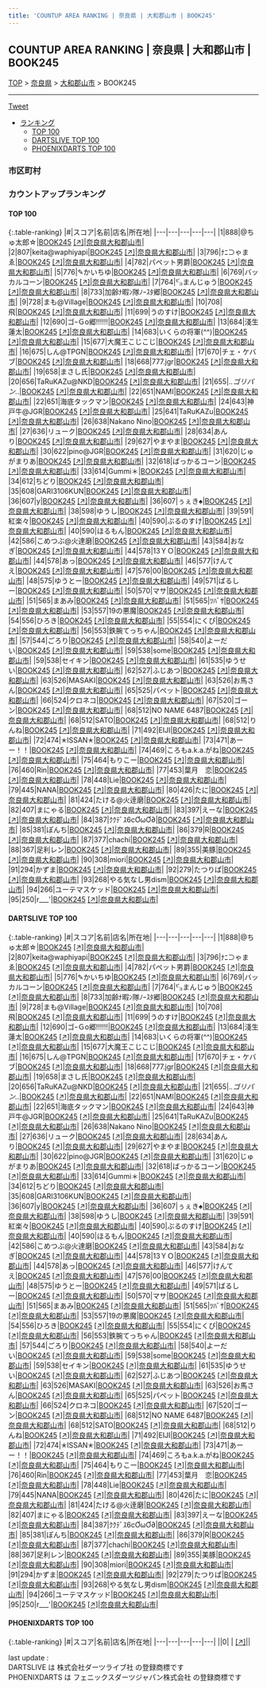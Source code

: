 ```yaml
---
title: 'COUNTUP AREA RANKING | 奈良県 | 大和郡山市 | BOOK245'
---
```

## COUNTUP AREA RANKING | 奈良県 | 大和郡山市 | BOOK245

[TOP](/darts/rank/) > [奈良県](/darts/rank/奈良県/) > [大和郡山市](/darts/rank/奈良県/大和郡山市/) > BOOK245

___

<a href="https://twitter.com/share?ref_src=twsrc%5Etfw" data-text="COUNTUP AREA RANKING | 奈良県大和郡山市BOOK245" class="twitter-share-button" data-hashtags="DARTSLIVE,PHOENIXDARTS,darts,ダーツ" data-show-count="false">Tweet</a>

* [ランキング](#カウントアップランキング)
    * [TOP 100](#top-100)
    * [DARTSLIVE TOP 100](#dartslive-top-100)
    * [PHOENIXDARTS TOP 100](#phoenixdarts-top-100)

### 市区町村

<ul>

</ul>

### カウントアップランキング

#### TOP 100



{:.table-ranking}
|#|スコア|名前|店名|所在地|
|---|---|---|---|---|
|1|888|<span class="rank-name-dl">@ちゅ太郎☆</span>|<a href="/darts/rank/shops/7f43353668f8cb440d9b047a20a7ba1e.html">BOOK245</a> <a href="https://search.dartslive.com/jp/shop/7f43353668f8cb440d9b047a20a7ba1e">[↗]</a>|<a href="/darts/rank/奈良県/大和郡山市">奈良県大和郡山市</a>|
|2|807|<span class="rank-name-dl">keita@waphiyapi</span>|<a href="/darts/rank/shops/7f43353668f8cb440d9b047a20a7ba1e.html">BOOK245</a> <a href="https://search.dartslive.com/jp/shop/7f43353668f8cb440d9b047a20a7ba1e">[↗]</a>|<a href="/darts/rank/奈良県/大和郡山市">奈良県大和郡山市</a>|
|3|796|<span class="rank-name-dl">ﾅﾆ⊃ゃまゑ</span>|<a href="/darts/rank/shops/7f43353668f8cb440d9b047a20a7ba1e.html">BOOK245</a> <a href="https://search.dartslive.com/jp/shop/7f43353668f8cb440d9b047a20a7ba1e">[↗]</a>|<a href="/darts/rank/奈良県/大和郡山市">奈良県大和郡山市</a>|
|4|782|<span class="rank-name-dl">パペット男爵</span>|<a href="/darts/rank/shops/7f43353668f8cb440d9b047a20a7ba1e.html">BOOK245</a> <a href="https://search.dartslive.com/jp/shop/7f43353668f8cb440d9b047a20a7ba1e">[↗]</a>|<a href="/darts/rank/奈良県/大和郡山市">奈良県大和郡山市</a>|
|5|776|<span class="rank-name-dl">✎かいちゆ</span>|<a href="/darts/rank/shops/7f43353668f8cb440d9b047a20a7ba1e.html">BOOK245</a> <a href="https://search.dartslive.com/jp/shop/7f43353668f8cb440d9b047a20a7ba1e">[↗]</a>|<a href="/darts/rank/奈良県/大和郡山市">奈良県大和郡山市</a>|
|6|769|<span class="rank-name-dl">バッカルコーン</span>|<a href="/darts/rank/shops/7f43353668f8cb440d9b047a20a7ba1e.html">BOOK245</a> <a href="https://search.dartslive.com/jp/shop/7f43353668f8cb440d9b047a20a7ba1e">[↗]</a>|<a href="/darts/rank/奈良県/大和郡山市">奈良県大和郡山市</a>|
|7|764|<span class="rank-name-dl">㌰まんじゅう</span>|<a href="/darts/rank/shops/7f43353668f8cb440d9b047a20a7ba1e.html">BOOK245</a> <a href="https://search.dartslive.com/jp/shop/7f43353668f8cb440d9b047a20a7ba1e">[↗]</a>|<a href="/darts/rank/奈良県/大和郡山市">奈良県大和郡山市</a>|
|8|733|<span class="rank-name-dl">加齢ﾅ暇ﾝ隊ﾉｰｽﾀ郷</span>|<a href="/darts/rank/shops/7f43353668f8cb440d9b047a20a7ba1e.html">BOOK245</a> <a href="https://search.dartslive.com/jp/shop/7f43353668f8cb440d9b047a20a7ba1e">[↗]</a>|<a href="/darts/rank/奈良県/大和郡山市">奈良県大和郡山市</a>|
|9|728|<span class="rank-name-dl">まも@Village</span>|<a href="/darts/rank/shops/7f43353668f8cb440d9b047a20a7ba1e.html">BOOK245</a> <a href="https://search.dartslive.com/jp/shop/7f43353668f8cb440d9b047a20a7ba1e">[↗]</a>|<a href="/darts/rank/奈良県/大和郡山市">奈良県大和郡山市</a>|
|10|708|<span class="rank-name-dl">飛</span>|<a href="/darts/rank/shops/7f43353668f8cb440d9b047a20a7ba1e.html">BOOK245</a> <a href="https://search.dartslive.com/jp/shop/7f43353668f8cb440d9b047a20a7ba1e">[↗]</a>|<a href="/darts/rank/奈良県/大和郡山市">奈良県大和郡山市</a>|
|11|699|<span class="rank-name-dl">うのすけ</span>|<a href="/darts/rank/shops/7f43353668f8cb440d9b047a20a7ba1e.html">BOOK245</a> <a href="https://search.dartslive.com/jp/shop/7f43353668f8cb440d9b047a20a7ba1e">[↗]</a>|<a href="/darts/rank/奈良県/大和郡山市">奈良県大和郡山市</a>|
|12|690|<span class="rank-name-dl">ゴｰＧo郷!!!!!!</span>|<a href="/darts/rank/shops/7f43353668f8cb440d9b047a20a7ba1e.html">BOOK245</a> <a href="https://search.dartslive.com/jp/shop/7f43353668f8cb440d9b047a20a7ba1e">[↗]</a>|<a href="/darts/rank/奈良県/大和郡山市">奈良県大和郡山市</a>|
|13|684|<span class="rank-name-dl">淺生 蓮太</span>|<a href="/darts/rank/shops/7f43353668f8cb440d9b047a20a7ba1e.html">BOOK245</a> <a href="https://search.dartslive.com/jp/shop/7f43353668f8cb440d9b047a20a7ba1e">[↗]</a>|<a href="/darts/rank/奈良県/大和郡山市">奈良県大和郡山市</a>|
|14|683|<span class="rank-name-dl">いくらの将軍(^^)</span>|<a href="/darts/rank/shops/7f43353668f8cb440d9b047a20a7ba1e.html">BOOK245</a> <a href="https://search.dartslive.com/jp/shop/7f43353668f8cb440d9b047a20a7ba1e">[↗]</a>|<a href="/darts/rank/奈良県/大和郡山市">奈良県大和郡山市</a>|
|15|677|<span class="rank-name-dl">大魔王こじこじ</span>|<a href="/darts/rank/shops/7f43353668f8cb440d9b047a20a7ba1e.html">BOOK245</a> <a href="https://search.dartslive.com/jp/shop/7f43353668f8cb440d9b047a20a7ba1e">[↗]</a>|<a href="/darts/rank/奈良県/大和郡山市">奈良県大和郡山市</a>|
|16|675|<span class="rank-name-dl">しん@TPGN</span>|<a href="/darts/rank/shops/7f43353668f8cb440d9b047a20a7ba1e.html">BOOK245</a> <a href="https://search.dartslive.com/jp/shop/7f43353668f8cb440d9b047a20a7ba1e">[↗]</a>|<a href="/darts/rank/奈良県/大和郡山市">奈良県大和郡山市</a>|
|17|670|<span class="rank-name-dl">チェ・ケバブ</span>|<a href="/darts/rank/shops/7f43353668f8cb440d9b047a20a7ba1e.html">BOOK245</a> <a href="https://search.dartslive.com/jp/shop/7f43353668f8cb440d9b047a20a7ba1e">[↗]</a>|<a href="/darts/rank/奈良県/大和郡山市">奈良県大和郡山市</a>|
|18|668|<span class="rank-name-dl">777.jgr</span>|<a href="/darts/rank/shops/7f43353668f8cb440d9b047a20a7ba1e.html">BOOK245</a> <a href="https://search.dartslive.com/jp/shop/7f43353668f8cb440d9b047a20a7ba1e">[↗]</a>|<a href="/darts/rank/奈良県/大和郡山市">奈良県大和郡山市</a>|
|19|658|<span class="rank-name-dl">まさし氏</span>|<a href="/darts/rank/shops/7f43353668f8cb440d9b047a20a7ba1e.html">BOOK245</a> <a href="https://search.dartslive.com/jp/shop/7f43353668f8cb440d9b047a20a7ba1e">[↗]</a>|<a href="/darts/rank/奈良県/大和郡山市">奈良県大和郡山市</a>|
|20|656|<span class="rank-name-dl">TaRuKAZu@NKD</span>|<a href="/darts/rank/shops/7f43353668f8cb440d9b047a20a7ba1e.html">BOOK245</a> <a href="https://search.dartslive.com/jp/shop/7f43353668f8cb440d9b047a20a7ba1e">[↗]</a>|<a href="/darts/rank/奈良県/大和郡山市">奈良県大和郡山市</a>|
|21|655|<span class="rank-name-dl">._.ゴリパン._.</span>|<a href="/darts/rank/shops/7f43353668f8cb440d9b047a20a7ba1e.html">BOOK245</a> <a href="https://search.dartslive.com/jp/shop/7f43353668f8cb440d9b047a20a7ba1e">[↗]</a>|<a href="/darts/rank/奈良県/大和郡山市">奈良県大和郡山市</a>|
|22|651|<span class="rank-name-dl">NAMI</span>|<a href="/darts/rank/shops/7f43353668f8cb440d9b047a20a7ba1e.html">BOOK245</a> <a href="https://search.dartslive.com/jp/shop/7f43353668f8cb440d9b047a20a7ba1e">[↗]</a>|<a href="/darts/rank/奈良県/大和郡山市">奈良県大和郡山市</a>|
|22|651|<span class="rank-name-dl">海底タックマン</span>|<a href="/darts/rank/shops/7f43353668f8cb440d9b047a20a7ba1e.html">BOOK245</a> <a href="https://search.dartslive.com/jp/shop/7f43353668f8cb440d9b047a20a7ba1e">[↗]</a>|<a href="/darts/rank/奈良県/大和郡山市">奈良県大和郡山市</a>|
|24|643|<span class="rank-name-dl">神戸牛@JGR</span>|<a href="/darts/rank/shops/7f43353668f8cb440d9b047a20a7ba1e.html">BOOK245</a> <a href="https://search.dartslive.com/jp/shop/7f43353668f8cb440d9b047a20a7ba1e">[↗]</a>|<a href="/darts/rank/奈良県/大和郡山市">奈良県大和郡山市</a>|
|25|641|<span class="rank-name-dl">TaRuKAZu</span>|<a href="/darts/rank/shops/7f43353668f8cb440d9b047a20a7ba1e.html">BOOK245</a> <a href="https://search.dartslive.com/jp/shop/7f43353668f8cb440d9b047a20a7ba1e">[↗]</a>|<a href="/darts/rank/奈良県/大和郡山市">奈良県大和郡山市</a>|
|26|638|<span class="rank-name-dl">Nakano Nino</span>|<a href="/darts/rank/shops/7f43353668f8cb440d9b047a20a7ba1e.html">BOOK245</a> <a href="https://search.dartslive.com/jp/shop/7f43353668f8cb440d9b047a20a7ba1e">[↗]</a>|<a href="/darts/rank/奈良県/大和郡山市">奈良県大和郡山市</a>|
|27|636|<span class="rank-name-dl">リューク</span>|<a href="/darts/rank/shops/7f43353668f8cb440d9b047a20a7ba1e.html">BOOK245</a> <a href="https://search.dartslive.com/jp/shop/7f43353668f8cb440d9b047a20a7ba1e">[↗]</a>|<a href="/darts/rank/奈良県/大和郡山市">奈良県大和郡山市</a>|
|28|634|<span class="rank-name-dl">あんり</span>|<a href="/darts/rank/shops/7f43353668f8cb440d9b047a20a7ba1e.html">BOOK245</a> <a href="https://search.dartslive.com/jp/shop/7f43353668f8cb440d9b047a20a7ba1e">[↗]</a>|<a href="/darts/rank/奈良県/大和郡山市">奈良県大和郡山市</a>|
|29|627|<span class="rank-name-dl">やまやま</span>|<a href="/darts/rank/shops/7f43353668f8cb440d9b047a20a7ba1e.html">BOOK245</a> <a href="https://search.dartslive.com/jp/shop/7f43353668f8cb440d9b047a20a7ba1e">[↗]</a>|<a href="/darts/rank/奈良県/大和郡山市">奈良県大和郡山市</a>|
|30|622|<span class="rank-name-dl">pino@JGR</span>|<a href="/darts/rank/shops/7f43353668f8cb440d9b047a20a7ba1e.html">BOOK245</a> <a href="https://search.dartslive.com/jp/shop/7f43353668f8cb440d9b047a20a7ba1e">[↗]</a>|<a href="/darts/rank/奈良県/大和郡山市">奈良県大和郡山市</a>|
|31|620|<span class="rank-name-dl">じゅがまりあ</span>|<a href="/darts/rank/shops/7f43353668f8cb440d9b047a20a7ba1e.html">BOOK245</a> <a href="https://search.dartslive.com/jp/shop/7f43353668f8cb440d9b047a20a7ba1e">[↗]</a>|<a href="/darts/rank/奈良県/大和郡山市">奈良県大和郡山市</a>|
|32|618|<span class="rank-name-dl">ばっかるコーン</span>|<a href="/darts/rank/shops/7f43353668f8cb440d9b047a20a7ba1e.html">BOOK245</a> <a href="https://search.dartslive.com/jp/shop/7f43353668f8cb440d9b047a20a7ba1e">[↗]</a>|<a href="/darts/rank/奈良県/大和郡山市">奈良県大和郡山市</a>|
|33|614|<span class="rank-name-dl">Gummi＊</span>|<a href="/darts/rank/shops/7f43353668f8cb440d9b047a20a7ba1e.html">BOOK245</a> <a href="https://search.dartslive.com/jp/shop/7f43353668f8cb440d9b047a20a7ba1e">[↗]</a>|<a href="/darts/rank/奈良県/大和郡山市">奈良県大和郡山市</a>|
|34|612|<span class="rank-name-dl">ちどり</span>|<a href="/darts/rank/shops/7f43353668f8cb440d9b047a20a7ba1e.html">BOOK245</a> <a href="https://search.dartslive.com/jp/shop/7f43353668f8cb440d9b047a20a7ba1e">[↗]</a>|<a href="/darts/rank/奈良県/大和郡山市">奈良県大和郡山市</a>|
|35|608|<span class="rank-name-dl">GARI3106KUN</span>|<a href="/darts/rank/shops/7f43353668f8cb440d9b047a20a7ba1e.html">BOOK245</a> <a href="https://search.dartslive.com/jp/shop/7f43353668f8cb440d9b047a20a7ba1e">[↗]</a>|<a href="/darts/rank/奈良県/大和郡山市">奈良県大和郡山市</a>|
|36|607|<span class="rank-name-dl">y</span>|<a href="/darts/rank/shops/7f43353668f8cb440d9b047a20a7ba1e.html">BOOK245</a> <a href="https://search.dartslive.com/jp/shop/7f43353668f8cb440d9b047a20a7ba1e">[↗]</a>|<a href="/darts/rank/奈良県/大和郡山市">奈良県大和郡山市</a>|
|36|607|<span class="rank-name-dl">ぅぇき︎︎︎︎♠</span>|<a href="/darts/rank/shops/7f43353668f8cb440d9b047a20a7ba1e.html">BOOK245</a> <a href="https://search.dartslive.com/jp/shop/7f43353668f8cb440d9b047a20a7ba1e">[↗]</a>|<a href="/darts/rank/奈良県/大和郡山市">奈良県大和郡山市</a>|
|38|598|<span class="rank-name-dl">ゆうし</span>|<a href="/darts/rank/shops/7f43353668f8cb440d9b047a20a7ba1e.html">BOOK245</a> <a href="https://search.dartslive.com/jp/shop/7f43353668f8cb440d9b047a20a7ba1e">[↗]</a>|<a href="/darts/rank/奈良県/大和郡山市">奈良県大和郡山市</a>|
|39|591|<span class="rank-name-dl">紅楽々</span>|<a href="/darts/rank/shops/7f43353668f8cb440d9b047a20a7ba1e.html">BOOK245</a> <a href="https://search.dartslive.com/jp/shop/7f43353668f8cb440d9b047a20a7ba1e">[↗]</a>|<a href="/darts/rank/奈良県/大和郡山市">奈良県大和郡山市</a>|
|40|590|<span class="rank-name-dl">ぶるのすけ</span>|<a href="/darts/rank/shops/7f43353668f8cb440d9b047a20a7ba1e.html">BOOK245</a> <a href="https://search.dartslive.com/jp/shop/7f43353668f8cb440d9b047a20a7ba1e">[↗]</a>|<a href="/darts/rank/奈良県/大和郡山市">奈良県大和郡山市</a>|
|40|590|<span class="rank-name-dl">ほるもん</span>|<a href="/darts/rank/shops/7f43353668f8cb440d9b047a20a7ba1e.html">BOOK245</a> <a href="https://search.dartslive.com/jp/shop/7f43353668f8cb440d9b047a20a7ba1e">[↗]</a>|<a href="/darts/rank/奈良県/大和郡山市">奈良県大和郡山市</a>|
|42|586|<span class="rank-name-dl">こめつぶ@火達磨</span>|<a href="/darts/rank/shops/7f43353668f8cb440d9b047a20a7ba1e.html">BOOK245</a> <a href="https://search.dartslive.com/jp/shop/7f43353668f8cb440d9b047a20a7ba1e">[↗]</a>|<a href="/darts/rank/奈良県/大和郡山市">奈良県大和郡山市</a>|
|43|584|<span class="rank-name-dl">おなぎ</span>|<a href="/darts/rank/shops/7f43353668f8cb440d9b047a20a7ba1e.html">BOOK245</a> <a href="https://search.dartslive.com/jp/shop/7f43353668f8cb440d9b047a20a7ba1e">[↗]</a>|<a href="/darts/rank/奈良県/大和郡山市">奈良県大和郡山市</a>|
|44|578|<span class="rank-name-dl">13ＹＯ</span>|<a href="/darts/rank/shops/7f43353668f8cb440d9b047a20a7ba1e.html">BOOK245</a> <a href="https://search.dartslive.com/jp/shop/7f43353668f8cb440d9b047a20a7ba1e">[↗]</a>|<a href="/darts/rank/奈良県/大和郡山市">奈良県大和郡山市</a>|
|44|578|<span class="rank-name-dl">あっ</span>|<a href="/darts/rank/shops/7f43353668f8cb440d9b047a20a7ba1e.html">BOOK245</a> <a href="https://search.dartslive.com/jp/shop/7f43353668f8cb440d9b047a20a7ba1e">[↗]</a>|<a href="/darts/rank/奈良県/大和郡山市">奈良県大和郡山市</a>|
|46|577|<span class="rank-name-dl">けんてえ</span>|<a href="/darts/rank/shops/7f43353668f8cb440d9b047a20a7ba1e.html">BOOK245</a> <a href="https://search.dartslive.com/jp/shop/7f43353668f8cb440d9b047a20a7ba1e">[↗]</a>|<a href="/darts/rank/奈良県/大和郡山市">奈良県大和郡山市</a>|
|47|576|<span class="rank-name-dl">00</span>|<a href="/darts/rank/shops/7f43353668f8cb440d9b047a20a7ba1e.html">BOOK245</a> <a href="https://search.dartslive.com/jp/shop/7f43353668f8cb440d9b047a20a7ba1e">[↗]</a>|<a href="/darts/rank/奈良県/大和郡山市">奈良県大和郡山市</a>|
|48|575|<span class="rank-name-dl">ゆうとー</span>|<a href="/darts/rank/shops/7f43353668f8cb440d9b047a20a7ba1e.html">BOOK245</a> <a href="https://search.dartslive.com/jp/shop/7f43353668f8cb440d9b047a20a7ba1e">[↗]</a>|<a href="/darts/rank/奈良県/大和郡山市">奈良県大和郡山市</a>|
|49|571|<span class="rank-name-dl">ばるしー</span>|<a href="/darts/rank/shops/7f43353668f8cb440d9b047a20a7ba1e.html">BOOK245</a> <a href="https://search.dartslive.com/jp/shop/7f43353668f8cb440d9b047a20a7ba1e">[↗]</a>|<a href="/darts/rank/奈良県/大和郡山市">奈良県大和郡山市</a>|
|50|570|<span class="rank-name-dl">マサ</span>|<a href="/darts/rank/shops/7f43353668f8cb440d9b047a20a7ba1e.html">BOOK245</a> <a href="https://search.dartslive.com/jp/shop/7f43353668f8cb440d9b047a20a7ba1e">[↗]</a>|<a href="/darts/rank/奈良県/大和郡山市">奈良県大和郡山市</a>|
|51|565|<span class="rank-name-dl">まあみ</span>|<a href="/darts/rank/shops/7f43353668f8cb440d9b047a20a7ba1e.html">BOOK245</a> <a href="https://search.dartslive.com/jp/shop/7f43353668f8cb440d9b047a20a7ba1e">[↗]</a>|<a href="/darts/rank/奈良県/大和郡山市">奈良県大和郡山市</a>|
|51|565|<span class="rank-name-dl">ﾂﾊﾞｻ</span>|<a href="/darts/rank/shops/7f43353668f8cb440d9b047a20a7ba1e.html">BOOK245</a> <a href="https://search.dartslive.com/jp/shop/7f43353668f8cb440d9b047a20a7ba1e">[↗]</a>|<a href="/darts/rank/奈良県/大和郡山市">奈良県大和郡山市</a>|
|53|557|<span class="rank-name-dl">19の悪魔</span>|<a href="/darts/rank/shops/7f43353668f8cb440d9b047a20a7ba1e.html">BOOK245</a> <a href="https://search.dartslive.com/jp/shop/7f43353668f8cb440d9b047a20a7ba1e">[↗]</a>|<a href="/darts/rank/奈良県/大和郡山市">奈良県大和郡山市</a>|
|54|556|<span class="rank-name-dl">ひろき</span>|<a href="/darts/rank/shops/7f43353668f8cb440d9b047a20a7ba1e.html">BOOK245</a> <a href="https://search.dartslive.com/jp/shop/7f43353668f8cb440d9b047a20a7ba1e">[↗]</a>|<a href="/darts/rank/奈良県/大和郡山市">奈良県大和郡山市</a>|
|55|554|<span class="rank-name-dl">にくぴ</span>|<a href="/darts/rank/shops/7f43353668f8cb440d9b047a20a7ba1e.html">BOOK245</a> <a href="https://search.dartslive.com/jp/shop/7f43353668f8cb440d9b047a20a7ba1e">[↗]</a>|<a href="/darts/rank/奈良県/大和郡山市">奈良県大和郡山市</a>|
|56|553|<span class="rank-name-dl">鉄腕てっちゃん</span>|<a href="/darts/rank/shops/7f43353668f8cb440d9b047a20a7ba1e.html">BOOK245</a> <a href="https://search.dartslive.com/jp/shop/7f43353668f8cb440d9b047a20a7ba1e">[↗]</a>|<a href="/darts/rank/奈良県/大和郡山市">奈良県大和郡山市</a>|
|57|544|<span class="rank-name-dl">ごろり</span>|<a href="/darts/rank/shops/7f43353668f8cb440d9b047a20a7ba1e.html">BOOK245</a> <a href="https://search.dartslive.com/jp/shop/7f43353668f8cb440d9b047a20a7ba1e">[↗]</a>|<a href="/darts/rank/奈良県/大和郡山市">奈良県大和郡山市</a>|
|58|540|<span class="rank-name-dl">よーだい</span>|<a href="/darts/rank/shops/7f43353668f8cb440d9b047a20a7ba1e.html">BOOK245</a> <a href="https://search.dartslive.com/jp/shop/7f43353668f8cb440d9b047a20a7ba1e">[↗]</a>|<a href="/darts/rank/奈良県/大和郡山市">奈良県大和郡山市</a>|
|59|538|<span class="rank-name-dl">some</span>|<a href="/darts/rank/shops/7f43353668f8cb440d9b047a20a7ba1e.html">BOOK245</a> <a href="https://search.dartslive.com/jp/shop/7f43353668f8cb440d9b047a20a7ba1e">[↗]</a>|<a href="/darts/rank/奈良県/大和郡山市">奈良県大和郡山市</a>|
|59|538|<span class="rank-name-dl">セイキン</span>|<a href="/darts/rank/shops/7f43353668f8cb440d9b047a20a7ba1e.html">BOOK245</a> <a href="https://search.dartslive.com/jp/shop/7f43353668f8cb440d9b047a20a7ba1e">[↗]</a>|<a href="/darts/rank/奈良県/大和郡山市">奈良県大和郡山市</a>|
|61|535|<span class="rank-name-dl">ゆうせい</span>|<a href="/darts/rank/shops/7f43353668f8cb440d9b047a20a7ba1e.html">BOOK245</a> <a href="https://search.dartslive.com/jp/shop/7f43353668f8cb440d9b047a20a7ba1e">[↗]</a>|<a href="/darts/rank/奈良県/大和郡山市">奈良県大和郡山市</a>|
|62|527|<span class="rank-name-dl">ふじあつ</span>|<a href="/darts/rank/shops/7f43353668f8cb440d9b047a20a7ba1e.html">BOOK245</a> <a href="https://search.dartslive.com/jp/shop/7f43353668f8cb440d9b047a20a7ba1e">[↗]</a>|<a href="/darts/rank/奈良県/大和郡山市">奈良県大和郡山市</a>|
|63|526|<span class="rank-name-dl">MASAKI</span>|<a href="/darts/rank/shops/7f43353668f8cb440d9b047a20a7ba1e.html">BOOK245</a> <a href="https://search.dartslive.com/jp/shop/7f43353668f8cb440d9b047a20a7ba1e">[↗]</a>|<a href="/darts/rank/奈良県/大和郡山市">奈良県大和郡山市</a>|
|63|526|<span class="rank-name-dl">お馬さん</span>|<a href="/darts/rank/shops/7f43353668f8cb440d9b047a20a7ba1e.html">BOOK245</a> <a href="https://search.dartslive.com/jp/shop/7f43353668f8cb440d9b047a20a7ba1e">[↗]</a>|<a href="/darts/rank/奈良県/大和郡山市">奈良県大和郡山市</a>|
|65|525|<span class="rank-name-dl">パペット</span>|<a href="/darts/rank/shops/7f43353668f8cb440d9b047a20a7ba1e.html">BOOK245</a> <a href="https://search.dartslive.com/jp/shop/7f43353668f8cb440d9b047a20a7ba1e">[↗]</a>|<a href="/darts/rank/奈良県/大和郡山市">奈良県大和郡山市</a>|
|66|524|<span class="rank-name-dl">クロネコ</span>|<a href="/darts/rank/shops/7f43353668f8cb440d9b047a20a7ba1e.html">BOOK245</a> <a href="https://search.dartslive.com/jp/shop/7f43353668f8cb440d9b047a20a7ba1e">[↗]</a>|<a href="/darts/rank/奈良県/大和郡山市">奈良県大和郡山市</a>|
|67|520|<span class="rank-name-dl">ゴーン</span>|<a href="/darts/rank/shops/7f43353668f8cb440d9b047a20a7ba1e.html">BOOK245</a> <a href="https://search.dartslive.com/jp/shop/7f43353668f8cb440d9b047a20a7ba1e">[↗]</a>|<a href="/darts/rank/奈良県/大和郡山市">奈良県大和郡山市</a>|
|68|512|<span class="rank-name-dl">NO NAME 6487</span>|<a href="/darts/rank/shops/7f43353668f8cb440d9b047a20a7ba1e.html">BOOK245</a> <a href="https://search.dartslive.com/jp/shop/7f43353668f8cb440d9b047a20a7ba1e">[↗]</a>|<a href="/darts/rank/奈良県/大和郡山市">奈良県大和郡山市</a>|
|68|512|<span class="rank-name-dl">SATO</span>|<a href="/darts/rank/shops/7f43353668f8cb440d9b047a20a7ba1e.html">BOOK245</a> <a href="https://search.dartslive.com/jp/shop/7f43353668f8cb440d9b047a20a7ba1e">[↗]</a>|<a href="/darts/rank/奈良県/大和郡山市">奈良県大和郡山市</a>|
|68|512|<span class="rank-name-dl">りんね</span>|<a href="/darts/rank/shops/7f43353668f8cb440d9b047a20a7ba1e.html">BOOK245</a> <a href="https://search.dartslive.com/jp/shop/7f43353668f8cb440d9b047a20a7ba1e">[↗]</a>|<a href="/darts/rank/奈良県/大和郡山市">奈良県大和郡山市</a>|
|71|492|<span class="rank-name-dl">EIJI</span>|<a href="/darts/rank/shops/7f43353668f8cb440d9b047a20a7ba1e.html">BOOK245</a> <a href="https://search.dartslive.com/jp/shop/7f43353668f8cb440d9b047a20a7ba1e">[↗]</a>|<a href="/darts/rank/奈良県/大和郡山市">奈良県大和郡山市</a>|
|72|474|<span class="rank-name-dl">✭ISSAN✭</span>|<a href="/darts/rank/shops/7f43353668f8cb440d9b047a20a7ba1e.html">BOOK245</a> <a href="https://search.dartslive.com/jp/shop/7f43353668f8cb440d9b047a20a7ba1e">[↗]</a>|<a href="/darts/rank/奈良県/大和郡山市">奈良県大和郡山市</a>|
|73|471|<span class="rank-name-dl">あーー！！</span>|<a href="/darts/rank/shops/7f43353668f8cb440d9b047a20a7ba1e.html">BOOK245</a> <a href="https://search.dartslive.com/jp/shop/7f43353668f8cb440d9b047a20a7ba1e">[↗]</a>|<a href="/darts/rank/奈良県/大和郡山市">奈良県大和郡山市</a>|
|74|469|<span class="rank-name-dl">ころもa.k.a.がね</span>|<a href="/darts/rank/shops/7f43353668f8cb440d9b047a20a7ba1e.html">BOOK245</a> <a href="https://search.dartslive.com/jp/shop/7f43353668f8cb440d9b047a20a7ba1e">[↗]</a>|<a href="/darts/rank/奈良県/大和郡山市">奈良県大和郡山市</a>|
|75|464|<span class="rank-name-dl">もりこー</span>|<a href="/darts/rank/shops/7f43353668f8cb440d9b047a20a7ba1e.html">BOOK245</a> <a href="https://search.dartslive.com/jp/shop/7f43353668f8cb440d9b047a20a7ba1e">[↗]</a>|<a href="/darts/rank/奈良県/大和郡山市">奈良県大和郡山市</a>|
|76|460|<span class="rank-name-dl">Rin</span>|<a href="/darts/rank/shops/7f43353668f8cb440d9b047a20a7ba1e.html">BOOK245</a> <a href="https://search.dartslive.com/jp/shop/7f43353668f8cb440d9b047a20a7ba1e">[↗]</a>|<a href="/darts/rank/奈良県/大和郡山市">奈良県大和郡山市</a>|
|77|453|<span class="rank-name-dl">葉月　恋</span>|<a href="/darts/rank/shops/7f43353668f8cb440d9b047a20a7ba1e.html">BOOK245</a> <a href="https://search.dartslive.com/jp/shop/7f43353668f8cb440d9b047a20a7ba1e">[↗]</a>|<a href="/darts/rank/奈良県/大和郡山市">奈良県大和郡山市</a>|
|78|448|<span class="rank-name-dl">Lie</span>|<a href="/darts/rank/shops/7f43353668f8cb440d9b047a20a7ba1e.html">BOOK245</a> <a href="https://search.dartslive.com/jp/shop/7f43353668f8cb440d9b047a20a7ba1e">[↗]</a>|<a href="/darts/rank/奈良県/大和郡山市">奈良県大和郡山市</a>|
|79|445|<span class="rank-name-dl">NANA</span>|<a href="/darts/rank/shops/7f43353668f8cb440d9b047a20a7ba1e.html">BOOK245</a> <a href="https://search.dartslive.com/jp/shop/7f43353668f8cb440d9b047a20a7ba1e">[↗]</a>|<a href="/darts/rank/奈良県/大和郡山市">奈良県大和郡山市</a>|
|80|426|<span class="rank-name-dl">たに</span>|<a href="/darts/rank/shops/7f43353668f8cb440d9b047a20a7ba1e.html">BOOK245</a> <a href="https://search.dartslive.com/jp/shop/7f43353668f8cb440d9b047a20a7ba1e">[↗]</a>|<a href="/darts/rank/奈良県/大和郡山市">奈良県大和郡山市</a>|
|81|424|<span class="rank-name-dl">たける@火逹磨</span>|<a href="/darts/rank/shops/7f43353668f8cb440d9b047a20a7ba1e.html">BOOK245</a> <a href="https://search.dartslive.com/jp/shop/7f43353668f8cb440d9b047a20a7ba1e">[↗]</a>|<a href="/darts/rank/奈良県/大和郡山市">奈良県大和郡山市</a>|
|82|407|<span class="rank-name-dl">まにゃる</span>|<a href="/darts/rank/shops/7f43353668f8cb440d9b047a20a7ba1e.html">BOOK245</a> <a href="https://search.dartslive.com/jp/shop/7f43353668f8cb440d9b047a20a7ba1e">[↗]</a>|<a href="/darts/rank/奈良県/大和郡山市">奈良県大和郡山市</a>|
|83|397|<span class="rank-name-dl">えーな</span>|<a href="/darts/rank/shops/7f43353668f8cb440d9b047a20a7ba1e.html">BOOK245</a> <a href="https://search.dartslive.com/jp/shop/7f43353668f8cb440d9b047a20a7ba1e">[↗]</a>|<a href="/darts/rank/奈良県/大和郡山市">奈良県大和郡山市</a>|
|84|387|<span class="rank-name-dl">ｸｸﾃﾞｽ6cƠωƠ∂</span>|<a href="/darts/rank/shops/7f43353668f8cb440d9b047a20a7ba1e.html">BOOK245</a> <a href="https://search.dartslive.com/jp/shop/7f43353668f8cb440d9b047a20a7ba1e">[↗]</a>|<a href="/darts/rank/奈良県/大和郡山市">奈良県大和郡山市</a>|
|85|381|<span class="rank-name-dl">ぽんち</span>|<a href="/darts/rank/shops/7f43353668f8cb440d9b047a20a7ba1e.html">BOOK245</a> <a href="https://search.dartslive.com/jp/shop/7f43353668f8cb440d9b047a20a7ba1e">[↗]</a>|<a href="/darts/rank/奈良県/大和郡山市">奈良県大和郡山市</a>|
|86|379|<span class="rank-name-dl">R</span>|<a href="/darts/rank/shops/7f43353668f8cb440d9b047a20a7ba1e.html">BOOK245</a> <a href="https://search.dartslive.com/jp/shop/7f43353668f8cb440d9b047a20a7ba1e">[↗]</a>|<a href="/darts/rank/奈良県/大和郡山市">奈良県大和郡山市</a>|
|87|377|<span class="rank-name-dl">chachi</span>|<a href="/darts/rank/shops/7f43353668f8cb440d9b047a20a7ba1e.html">BOOK245</a> <a href="https://search.dartslive.com/jp/shop/7f43353668f8cb440d9b047a20a7ba1e">[↗]</a>|<a href="/darts/rank/奈良県/大和郡山市">奈良県大和郡山市</a>|
|88|367|<span class="rank-name-dl">足利レン</span>|<a href="/darts/rank/shops/7f43353668f8cb440d9b047a20a7ba1e.html">BOOK245</a> <a href="https://search.dartslive.com/jp/shop/7f43353668f8cb440d9b047a20a7ba1e">[↗]</a>|<a href="/darts/rank/奈良県/大和郡山市">奈良県大和郡山市</a>|
|89|355|<span class="rank-name-dl">美豚</span>|<a href="/darts/rank/shops/7f43353668f8cb440d9b047a20a7ba1e.html">BOOK245</a> <a href="https://search.dartslive.com/jp/shop/7f43353668f8cb440d9b047a20a7ba1e">[↗]</a>|<a href="/darts/rank/奈良県/大和郡山市">奈良県大和郡山市</a>|
|90|308|<span class="rank-name-dl">miori</span>|<a href="/darts/rank/shops/7f43353668f8cb440d9b047a20a7ba1e.html">BOOK245</a> <a href="https://search.dartslive.com/jp/shop/7f43353668f8cb440d9b047a20a7ba1e">[↗]</a>|<a href="/darts/rank/奈良県/大和郡山市">奈良県大和郡山市</a>|
|91|294|<span class="rank-name-dl">かずま</span>|<a href="/darts/rank/shops/7f43353668f8cb440d9b047a20a7ba1e.html">BOOK245</a> <a href="https://search.dartslive.com/jp/shop/7f43353668f8cb440d9b047a20a7ba1e">[↗]</a>|<a href="/darts/rank/奈良県/大和郡山市">奈良県大和郡山市</a>|
|92|279|<span class="rank-name-dl">たつりぱ</span>|<a href="/darts/rank/shops/7f43353668f8cb440d9b047a20a7ba1e.html">BOOK245</a> <a href="https://search.dartslive.com/jp/shop/7f43353668f8cb440d9b047a20a7ba1e">[↗]</a>|<a href="/darts/rank/奈良県/大和郡山市">奈良県大和郡山市</a>|
|93|268|<span class="rank-name-dl">やる気なし男dism</span>|<a href="/darts/rank/shops/7f43353668f8cb440d9b047a20a7ba1e.html">BOOK245</a> <a href="https://search.dartslive.com/jp/shop/7f43353668f8cb440d9b047a20a7ba1e">[↗]</a>|<a href="/darts/rank/奈良県/大和郡山市">奈良県大和郡山市</a>|
|94|266|<span class="rank-name-dl">ユーテマスケッド</span>|<a href="/darts/rank/shops/7f43353668f8cb440d9b047a20a7ba1e.html">BOOK245</a> <a href="https://search.dartslive.com/jp/shop/7f43353668f8cb440d9b047a20a7ba1e">[↗]</a>|<a href="/darts/rank/奈良県/大和郡山市">奈良県大和郡山市</a>|
|95|250|<span class="rank-name-dl">r___&#x27;</span>|<a href="/darts/rank/shops/7f43353668f8cb440d9b047a20a7ba1e.html">BOOK245</a> <a href="https://search.dartslive.com/jp/shop/7f43353668f8cb440d9b047a20a7ba1e">[↗]</a>|<a href="/darts/rank/奈良県/大和郡山市">奈良県大和郡山市</a>|


#### DARTSLIVE TOP 100



{:.table-ranking}
|#|スコア|名前|店名|所在地|
|---|---|---|---|---|
|1|888|<span class="rank-name-dl">@ちゅ太郎☆</span>|<a href="/darts/rank/shops/7f43353668f8cb440d9b047a20a7ba1e.html">BOOK245</a> <a href="https://search.dartslive.com/jp/shop/7f43353668f8cb440d9b047a20a7ba1e">[↗]</a>|<a href="/darts/rank/奈良県/大和郡山市">奈良県大和郡山市</a>|
|2|807|<span class="rank-name-dl">keita@waphiyapi</span>|<a href="/darts/rank/shops/7f43353668f8cb440d9b047a20a7ba1e.html">BOOK245</a> <a href="https://search.dartslive.com/jp/shop/7f43353668f8cb440d9b047a20a7ba1e">[↗]</a>|<a href="/darts/rank/奈良県/大和郡山市">奈良県大和郡山市</a>|
|3|796|<span class="rank-name-dl">ﾅﾆ⊃ゃまゑ</span>|<a href="/darts/rank/shops/7f43353668f8cb440d9b047a20a7ba1e.html">BOOK245</a> <a href="https://search.dartslive.com/jp/shop/7f43353668f8cb440d9b047a20a7ba1e">[↗]</a>|<a href="/darts/rank/奈良県/大和郡山市">奈良県大和郡山市</a>|
|4|782|<span class="rank-name-dl">パペット男爵</span>|<a href="/darts/rank/shops/7f43353668f8cb440d9b047a20a7ba1e.html">BOOK245</a> <a href="https://search.dartslive.com/jp/shop/7f43353668f8cb440d9b047a20a7ba1e">[↗]</a>|<a href="/darts/rank/奈良県/大和郡山市">奈良県大和郡山市</a>|
|5|776|<span class="rank-name-dl">✎かいちゆ</span>|<a href="/darts/rank/shops/7f43353668f8cb440d9b047a20a7ba1e.html">BOOK245</a> <a href="https://search.dartslive.com/jp/shop/7f43353668f8cb440d9b047a20a7ba1e">[↗]</a>|<a href="/darts/rank/奈良県/大和郡山市">奈良県大和郡山市</a>|
|6|769|<span class="rank-name-dl">バッカルコーン</span>|<a href="/darts/rank/shops/7f43353668f8cb440d9b047a20a7ba1e.html">BOOK245</a> <a href="https://search.dartslive.com/jp/shop/7f43353668f8cb440d9b047a20a7ba1e">[↗]</a>|<a href="/darts/rank/奈良県/大和郡山市">奈良県大和郡山市</a>|
|7|764|<span class="rank-name-dl">㌰まんじゅう</span>|<a href="/darts/rank/shops/7f43353668f8cb440d9b047a20a7ba1e.html">BOOK245</a> <a href="https://search.dartslive.com/jp/shop/7f43353668f8cb440d9b047a20a7ba1e">[↗]</a>|<a href="/darts/rank/奈良県/大和郡山市">奈良県大和郡山市</a>|
|8|733|<span class="rank-name-dl">加齢ﾅ暇ﾝ隊ﾉｰｽﾀ郷</span>|<a href="/darts/rank/shops/7f43353668f8cb440d9b047a20a7ba1e.html">BOOK245</a> <a href="https://search.dartslive.com/jp/shop/7f43353668f8cb440d9b047a20a7ba1e">[↗]</a>|<a href="/darts/rank/奈良県/大和郡山市">奈良県大和郡山市</a>|
|9|728|<span class="rank-name-dl">まも@Village</span>|<a href="/darts/rank/shops/7f43353668f8cb440d9b047a20a7ba1e.html">BOOK245</a> <a href="https://search.dartslive.com/jp/shop/7f43353668f8cb440d9b047a20a7ba1e">[↗]</a>|<a href="/darts/rank/奈良県/大和郡山市">奈良県大和郡山市</a>|
|10|708|<span class="rank-name-dl">飛</span>|<a href="/darts/rank/shops/7f43353668f8cb440d9b047a20a7ba1e.html">BOOK245</a> <a href="https://search.dartslive.com/jp/shop/7f43353668f8cb440d9b047a20a7ba1e">[↗]</a>|<a href="/darts/rank/奈良県/大和郡山市">奈良県大和郡山市</a>|
|11|699|<span class="rank-name-dl">うのすけ</span>|<a href="/darts/rank/shops/7f43353668f8cb440d9b047a20a7ba1e.html">BOOK245</a> <a href="https://search.dartslive.com/jp/shop/7f43353668f8cb440d9b047a20a7ba1e">[↗]</a>|<a href="/darts/rank/奈良県/大和郡山市">奈良県大和郡山市</a>|
|12|690|<span class="rank-name-dl">ゴｰＧo郷!!!!!!</span>|<a href="/darts/rank/shops/7f43353668f8cb440d9b047a20a7ba1e.html">BOOK245</a> <a href="https://search.dartslive.com/jp/shop/7f43353668f8cb440d9b047a20a7ba1e">[↗]</a>|<a href="/darts/rank/奈良県/大和郡山市">奈良県大和郡山市</a>|
|13|684|<span class="rank-name-dl">淺生 蓮太</span>|<a href="/darts/rank/shops/7f43353668f8cb440d9b047a20a7ba1e.html">BOOK245</a> <a href="https://search.dartslive.com/jp/shop/7f43353668f8cb440d9b047a20a7ba1e">[↗]</a>|<a href="/darts/rank/奈良県/大和郡山市">奈良県大和郡山市</a>|
|14|683|<span class="rank-name-dl">いくらの将軍(^^)</span>|<a href="/darts/rank/shops/7f43353668f8cb440d9b047a20a7ba1e.html">BOOK245</a> <a href="https://search.dartslive.com/jp/shop/7f43353668f8cb440d9b047a20a7ba1e">[↗]</a>|<a href="/darts/rank/奈良県/大和郡山市">奈良県大和郡山市</a>|
|15|677|<span class="rank-name-dl">大魔王こじこじ</span>|<a href="/darts/rank/shops/7f43353668f8cb440d9b047a20a7ba1e.html">BOOK245</a> <a href="https://search.dartslive.com/jp/shop/7f43353668f8cb440d9b047a20a7ba1e">[↗]</a>|<a href="/darts/rank/奈良県/大和郡山市">奈良県大和郡山市</a>|
|16|675|<span class="rank-name-dl">しん@TPGN</span>|<a href="/darts/rank/shops/7f43353668f8cb440d9b047a20a7ba1e.html">BOOK245</a> <a href="https://search.dartslive.com/jp/shop/7f43353668f8cb440d9b047a20a7ba1e">[↗]</a>|<a href="/darts/rank/奈良県/大和郡山市">奈良県大和郡山市</a>|
|17|670|<span class="rank-name-dl">チェ・ケバブ</span>|<a href="/darts/rank/shops/7f43353668f8cb440d9b047a20a7ba1e.html">BOOK245</a> <a href="https://search.dartslive.com/jp/shop/7f43353668f8cb440d9b047a20a7ba1e">[↗]</a>|<a href="/darts/rank/奈良県/大和郡山市">奈良県大和郡山市</a>|
|18|668|<span class="rank-name-dl">777.jgr</span>|<a href="/darts/rank/shops/7f43353668f8cb440d9b047a20a7ba1e.html">BOOK245</a> <a href="https://search.dartslive.com/jp/shop/7f43353668f8cb440d9b047a20a7ba1e">[↗]</a>|<a href="/darts/rank/奈良県/大和郡山市">奈良県大和郡山市</a>|
|19|658|<span class="rank-name-dl">まさし氏</span>|<a href="/darts/rank/shops/7f43353668f8cb440d9b047a20a7ba1e.html">BOOK245</a> <a href="https://search.dartslive.com/jp/shop/7f43353668f8cb440d9b047a20a7ba1e">[↗]</a>|<a href="/darts/rank/奈良県/大和郡山市">奈良県大和郡山市</a>|
|20|656|<span class="rank-name-dl">TaRuKAZu@NKD</span>|<a href="/darts/rank/shops/7f43353668f8cb440d9b047a20a7ba1e.html">BOOK245</a> <a href="https://search.dartslive.com/jp/shop/7f43353668f8cb440d9b047a20a7ba1e">[↗]</a>|<a href="/darts/rank/奈良県/大和郡山市">奈良県大和郡山市</a>|
|21|655|<span class="rank-name-dl">._.ゴリパン._.</span>|<a href="/darts/rank/shops/7f43353668f8cb440d9b047a20a7ba1e.html">BOOK245</a> <a href="https://search.dartslive.com/jp/shop/7f43353668f8cb440d9b047a20a7ba1e">[↗]</a>|<a href="/darts/rank/奈良県/大和郡山市">奈良県大和郡山市</a>|
|22|651|<span class="rank-name-dl">NAMI</span>|<a href="/darts/rank/shops/7f43353668f8cb440d9b047a20a7ba1e.html">BOOK245</a> <a href="https://search.dartslive.com/jp/shop/7f43353668f8cb440d9b047a20a7ba1e">[↗]</a>|<a href="/darts/rank/奈良県/大和郡山市">奈良県大和郡山市</a>|
|22|651|<span class="rank-name-dl">海底タックマン</span>|<a href="/darts/rank/shops/7f43353668f8cb440d9b047a20a7ba1e.html">BOOK245</a> <a href="https://search.dartslive.com/jp/shop/7f43353668f8cb440d9b047a20a7ba1e">[↗]</a>|<a href="/darts/rank/奈良県/大和郡山市">奈良県大和郡山市</a>|
|24|643|<span class="rank-name-dl">神戸牛@JGR</span>|<a href="/darts/rank/shops/7f43353668f8cb440d9b047a20a7ba1e.html">BOOK245</a> <a href="https://search.dartslive.com/jp/shop/7f43353668f8cb440d9b047a20a7ba1e">[↗]</a>|<a href="/darts/rank/奈良県/大和郡山市">奈良県大和郡山市</a>|
|25|641|<span class="rank-name-dl">TaRuKAZu</span>|<a href="/darts/rank/shops/7f43353668f8cb440d9b047a20a7ba1e.html">BOOK245</a> <a href="https://search.dartslive.com/jp/shop/7f43353668f8cb440d9b047a20a7ba1e">[↗]</a>|<a href="/darts/rank/奈良県/大和郡山市">奈良県大和郡山市</a>|
|26|638|<span class="rank-name-dl">Nakano Nino</span>|<a href="/darts/rank/shops/7f43353668f8cb440d9b047a20a7ba1e.html">BOOK245</a> <a href="https://search.dartslive.com/jp/shop/7f43353668f8cb440d9b047a20a7ba1e">[↗]</a>|<a href="/darts/rank/奈良県/大和郡山市">奈良県大和郡山市</a>|
|27|636|<span class="rank-name-dl">リューク</span>|<a href="/darts/rank/shops/7f43353668f8cb440d9b047a20a7ba1e.html">BOOK245</a> <a href="https://search.dartslive.com/jp/shop/7f43353668f8cb440d9b047a20a7ba1e">[↗]</a>|<a href="/darts/rank/奈良県/大和郡山市">奈良県大和郡山市</a>|
|28|634|<span class="rank-name-dl">あんり</span>|<a href="/darts/rank/shops/7f43353668f8cb440d9b047a20a7ba1e.html">BOOK245</a> <a href="https://search.dartslive.com/jp/shop/7f43353668f8cb440d9b047a20a7ba1e">[↗]</a>|<a href="/darts/rank/奈良県/大和郡山市">奈良県大和郡山市</a>|
|29|627|<span class="rank-name-dl">やまやま</span>|<a href="/darts/rank/shops/7f43353668f8cb440d9b047a20a7ba1e.html">BOOK245</a> <a href="https://search.dartslive.com/jp/shop/7f43353668f8cb440d9b047a20a7ba1e">[↗]</a>|<a href="/darts/rank/奈良県/大和郡山市">奈良県大和郡山市</a>|
|30|622|<span class="rank-name-dl">pino@JGR</span>|<a href="/darts/rank/shops/7f43353668f8cb440d9b047a20a7ba1e.html">BOOK245</a> <a href="https://search.dartslive.com/jp/shop/7f43353668f8cb440d9b047a20a7ba1e">[↗]</a>|<a href="/darts/rank/奈良県/大和郡山市">奈良県大和郡山市</a>|
|31|620|<span class="rank-name-dl">じゅがまりあ</span>|<a href="/darts/rank/shops/7f43353668f8cb440d9b047a20a7ba1e.html">BOOK245</a> <a href="https://search.dartslive.com/jp/shop/7f43353668f8cb440d9b047a20a7ba1e">[↗]</a>|<a href="/darts/rank/奈良県/大和郡山市">奈良県大和郡山市</a>|
|32|618|<span class="rank-name-dl">ばっかるコーン</span>|<a href="/darts/rank/shops/7f43353668f8cb440d9b047a20a7ba1e.html">BOOK245</a> <a href="https://search.dartslive.com/jp/shop/7f43353668f8cb440d9b047a20a7ba1e">[↗]</a>|<a href="/darts/rank/奈良県/大和郡山市">奈良県大和郡山市</a>|
|33|614|<span class="rank-name-dl">Gummi＊</span>|<a href="/darts/rank/shops/7f43353668f8cb440d9b047a20a7ba1e.html">BOOK245</a> <a href="https://search.dartslive.com/jp/shop/7f43353668f8cb440d9b047a20a7ba1e">[↗]</a>|<a href="/darts/rank/奈良県/大和郡山市">奈良県大和郡山市</a>|
|34|612|<span class="rank-name-dl">ちどり</span>|<a href="/darts/rank/shops/7f43353668f8cb440d9b047a20a7ba1e.html">BOOK245</a> <a href="https://search.dartslive.com/jp/shop/7f43353668f8cb440d9b047a20a7ba1e">[↗]</a>|<a href="/darts/rank/奈良県/大和郡山市">奈良県大和郡山市</a>|
|35|608|<span class="rank-name-dl">GARI3106KUN</span>|<a href="/darts/rank/shops/7f43353668f8cb440d9b047a20a7ba1e.html">BOOK245</a> <a href="https://search.dartslive.com/jp/shop/7f43353668f8cb440d9b047a20a7ba1e">[↗]</a>|<a href="/darts/rank/奈良県/大和郡山市">奈良県大和郡山市</a>|
|36|607|<span class="rank-name-dl">y</span>|<a href="/darts/rank/shops/7f43353668f8cb440d9b047a20a7ba1e.html">BOOK245</a> <a href="https://search.dartslive.com/jp/shop/7f43353668f8cb440d9b047a20a7ba1e">[↗]</a>|<a href="/darts/rank/奈良県/大和郡山市">奈良県大和郡山市</a>|
|36|607|<span class="rank-name-dl">ぅぇき︎︎︎︎♠</span>|<a href="/darts/rank/shops/7f43353668f8cb440d9b047a20a7ba1e.html">BOOK245</a> <a href="https://search.dartslive.com/jp/shop/7f43353668f8cb440d9b047a20a7ba1e">[↗]</a>|<a href="/darts/rank/奈良県/大和郡山市">奈良県大和郡山市</a>|
|38|598|<span class="rank-name-dl">ゆうし</span>|<a href="/darts/rank/shops/7f43353668f8cb440d9b047a20a7ba1e.html">BOOK245</a> <a href="https://search.dartslive.com/jp/shop/7f43353668f8cb440d9b047a20a7ba1e">[↗]</a>|<a href="/darts/rank/奈良県/大和郡山市">奈良県大和郡山市</a>|
|39|591|<span class="rank-name-dl">紅楽々</span>|<a href="/darts/rank/shops/7f43353668f8cb440d9b047a20a7ba1e.html">BOOK245</a> <a href="https://search.dartslive.com/jp/shop/7f43353668f8cb440d9b047a20a7ba1e">[↗]</a>|<a href="/darts/rank/奈良県/大和郡山市">奈良県大和郡山市</a>|
|40|590|<span class="rank-name-dl">ぶるのすけ</span>|<a href="/darts/rank/shops/7f43353668f8cb440d9b047a20a7ba1e.html">BOOK245</a> <a href="https://search.dartslive.com/jp/shop/7f43353668f8cb440d9b047a20a7ba1e">[↗]</a>|<a href="/darts/rank/奈良県/大和郡山市">奈良県大和郡山市</a>|
|40|590|<span class="rank-name-dl">ほるもん</span>|<a href="/darts/rank/shops/7f43353668f8cb440d9b047a20a7ba1e.html">BOOK245</a> <a href="https://search.dartslive.com/jp/shop/7f43353668f8cb440d9b047a20a7ba1e">[↗]</a>|<a href="/darts/rank/奈良県/大和郡山市">奈良県大和郡山市</a>|
|42|586|<span class="rank-name-dl">こめつぶ@火達磨</span>|<a href="/darts/rank/shops/7f43353668f8cb440d9b047a20a7ba1e.html">BOOK245</a> <a href="https://search.dartslive.com/jp/shop/7f43353668f8cb440d9b047a20a7ba1e">[↗]</a>|<a href="/darts/rank/奈良県/大和郡山市">奈良県大和郡山市</a>|
|43|584|<span class="rank-name-dl">おなぎ</span>|<a href="/darts/rank/shops/7f43353668f8cb440d9b047a20a7ba1e.html">BOOK245</a> <a href="https://search.dartslive.com/jp/shop/7f43353668f8cb440d9b047a20a7ba1e">[↗]</a>|<a href="/darts/rank/奈良県/大和郡山市">奈良県大和郡山市</a>|
|44|578|<span class="rank-name-dl">13ＹＯ</span>|<a href="/darts/rank/shops/7f43353668f8cb440d9b047a20a7ba1e.html">BOOK245</a> <a href="https://search.dartslive.com/jp/shop/7f43353668f8cb440d9b047a20a7ba1e">[↗]</a>|<a href="/darts/rank/奈良県/大和郡山市">奈良県大和郡山市</a>|
|44|578|<span class="rank-name-dl">あっ</span>|<a href="/darts/rank/shops/7f43353668f8cb440d9b047a20a7ba1e.html">BOOK245</a> <a href="https://search.dartslive.com/jp/shop/7f43353668f8cb440d9b047a20a7ba1e">[↗]</a>|<a href="/darts/rank/奈良県/大和郡山市">奈良県大和郡山市</a>|
|46|577|<span class="rank-name-dl">けんてえ</span>|<a href="/darts/rank/shops/7f43353668f8cb440d9b047a20a7ba1e.html">BOOK245</a> <a href="https://search.dartslive.com/jp/shop/7f43353668f8cb440d9b047a20a7ba1e">[↗]</a>|<a href="/darts/rank/奈良県/大和郡山市">奈良県大和郡山市</a>|
|47|576|<span class="rank-name-dl">00</span>|<a href="/darts/rank/shops/7f43353668f8cb440d9b047a20a7ba1e.html">BOOK245</a> <a href="https://search.dartslive.com/jp/shop/7f43353668f8cb440d9b047a20a7ba1e">[↗]</a>|<a href="/darts/rank/奈良県/大和郡山市">奈良県大和郡山市</a>|
|48|575|<span class="rank-name-dl">ゆうとー</span>|<a href="/darts/rank/shops/7f43353668f8cb440d9b047a20a7ba1e.html">BOOK245</a> <a href="https://search.dartslive.com/jp/shop/7f43353668f8cb440d9b047a20a7ba1e">[↗]</a>|<a href="/darts/rank/奈良県/大和郡山市">奈良県大和郡山市</a>|
|49|571|<span class="rank-name-dl">ばるしー</span>|<a href="/darts/rank/shops/7f43353668f8cb440d9b047a20a7ba1e.html">BOOK245</a> <a href="https://search.dartslive.com/jp/shop/7f43353668f8cb440d9b047a20a7ba1e">[↗]</a>|<a href="/darts/rank/奈良県/大和郡山市">奈良県大和郡山市</a>|
|50|570|<span class="rank-name-dl">マサ</span>|<a href="/darts/rank/shops/7f43353668f8cb440d9b047a20a7ba1e.html">BOOK245</a> <a href="https://search.dartslive.com/jp/shop/7f43353668f8cb440d9b047a20a7ba1e">[↗]</a>|<a href="/darts/rank/奈良県/大和郡山市">奈良県大和郡山市</a>|
|51|565|<span class="rank-name-dl">まあみ</span>|<a href="/darts/rank/shops/7f43353668f8cb440d9b047a20a7ba1e.html">BOOK245</a> <a href="https://search.dartslive.com/jp/shop/7f43353668f8cb440d9b047a20a7ba1e">[↗]</a>|<a href="/darts/rank/奈良県/大和郡山市">奈良県大和郡山市</a>|
|51|565|<span class="rank-name-dl">ﾂﾊﾞｻ</span>|<a href="/darts/rank/shops/7f43353668f8cb440d9b047a20a7ba1e.html">BOOK245</a> <a href="https://search.dartslive.com/jp/shop/7f43353668f8cb440d9b047a20a7ba1e">[↗]</a>|<a href="/darts/rank/奈良県/大和郡山市">奈良県大和郡山市</a>|
|53|557|<span class="rank-name-dl">19の悪魔</span>|<a href="/darts/rank/shops/7f43353668f8cb440d9b047a20a7ba1e.html">BOOK245</a> <a href="https://search.dartslive.com/jp/shop/7f43353668f8cb440d9b047a20a7ba1e">[↗]</a>|<a href="/darts/rank/奈良県/大和郡山市">奈良県大和郡山市</a>|
|54|556|<span class="rank-name-dl">ひろき</span>|<a href="/darts/rank/shops/7f43353668f8cb440d9b047a20a7ba1e.html">BOOK245</a> <a href="https://search.dartslive.com/jp/shop/7f43353668f8cb440d9b047a20a7ba1e">[↗]</a>|<a href="/darts/rank/奈良県/大和郡山市">奈良県大和郡山市</a>|
|55|554|<span class="rank-name-dl">にくぴ</span>|<a href="/darts/rank/shops/7f43353668f8cb440d9b047a20a7ba1e.html">BOOK245</a> <a href="https://search.dartslive.com/jp/shop/7f43353668f8cb440d9b047a20a7ba1e">[↗]</a>|<a href="/darts/rank/奈良県/大和郡山市">奈良県大和郡山市</a>|
|56|553|<span class="rank-name-dl">鉄腕てっちゃん</span>|<a href="/darts/rank/shops/7f43353668f8cb440d9b047a20a7ba1e.html">BOOK245</a> <a href="https://search.dartslive.com/jp/shop/7f43353668f8cb440d9b047a20a7ba1e">[↗]</a>|<a href="/darts/rank/奈良県/大和郡山市">奈良県大和郡山市</a>|
|57|544|<span class="rank-name-dl">ごろり</span>|<a href="/darts/rank/shops/7f43353668f8cb440d9b047a20a7ba1e.html">BOOK245</a> <a href="https://search.dartslive.com/jp/shop/7f43353668f8cb440d9b047a20a7ba1e">[↗]</a>|<a href="/darts/rank/奈良県/大和郡山市">奈良県大和郡山市</a>|
|58|540|<span class="rank-name-dl">よーだい</span>|<a href="/darts/rank/shops/7f43353668f8cb440d9b047a20a7ba1e.html">BOOK245</a> <a href="https://search.dartslive.com/jp/shop/7f43353668f8cb440d9b047a20a7ba1e">[↗]</a>|<a href="/darts/rank/奈良県/大和郡山市">奈良県大和郡山市</a>|
|59|538|<span class="rank-name-dl">some</span>|<a href="/darts/rank/shops/7f43353668f8cb440d9b047a20a7ba1e.html">BOOK245</a> <a href="https://search.dartslive.com/jp/shop/7f43353668f8cb440d9b047a20a7ba1e">[↗]</a>|<a href="/darts/rank/奈良県/大和郡山市">奈良県大和郡山市</a>|
|59|538|<span class="rank-name-dl">セイキン</span>|<a href="/darts/rank/shops/7f43353668f8cb440d9b047a20a7ba1e.html">BOOK245</a> <a href="https://search.dartslive.com/jp/shop/7f43353668f8cb440d9b047a20a7ba1e">[↗]</a>|<a href="/darts/rank/奈良県/大和郡山市">奈良県大和郡山市</a>|
|61|535|<span class="rank-name-dl">ゆうせい</span>|<a href="/darts/rank/shops/7f43353668f8cb440d9b047a20a7ba1e.html">BOOK245</a> <a href="https://search.dartslive.com/jp/shop/7f43353668f8cb440d9b047a20a7ba1e">[↗]</a>|<a href="/darts/rank/奈良県/大和郡山市">奈良県大和郡山市</a>|
|62|527|<span class="rank-name-dl">ふじあつ</span>|<a href="/darts/rank/shops/7f43353668f8cb440d9b047a20a7ba1e.html">BOOK245</a> <a href="https://search.dartslive.com/jp/shop/7f43353668f8cb440d9b047a20a7ba1e">[↗]</a>|<a href="/darts/rank/奈良県/大和郡山市">奈良県大和郡山市</a>|
|63|526|<span class="rank-name-dl">MASAKI</span>|<a href="/darts/rank/shops/7f43353668f8cb440d9b047a20a7ba1e.html">BOOK245</a> <a href="https://search.dartslive.com/jp/shop/7f43353668f8cb440d9b047a20a7ba1e">[↗]</a>|<a href="/darts/rank/奈良県/大和郡山市">奈良県大和郡山市</a>|
|63|526|<span class="rank-name-dl">お馬さん</span>|<a href="/darts/rank/shops/7f43353668f8cb440d9b047a20a7ba1e.html">BOOK245</a> <a href="https://search.dartslive.com/jp/shop/7f43353668f8cb440d9b047a20a7ba1e">[↗]</a>|<a href="/darts/rank/奈良県/大和郡山市">奈良県大和郡山市</a>|
|65|525|<span class="rank-name-dl">パペット</span>|<a href="/darts/rank/shops/7f43353668f8cb440d9b047a20a7ba1e.html">BOOK245</a> <a href="https://search.dartslive.com/jp/shop/7f43353668f8cb440d9b047a20a7ba1e">[↗]</a>|<a href="/darts/rank/奈良県/大和郡山市">奈良県大和郡山市</a>|
|66|524|<span class="rank-name-dl">クロネコ</span>|<a href="/darts/rank/shops/7f43353668f8cb440d9b047a20a7ba1e.html">BOOK245</a> <a href="https://search.dartslive.com/jp/shop/7f43353668f8cb440d9b047a20a7ba1e">[↗]</a>|<a href="/darts/rank/奈良県/大和郡山市">奈良県大和郡山市</a>|
|67|520|<span class="rank-name-dl">ゴーン</span>|<a href="/darts/rank/shops/7f43353668f8cb440d9b047a20a7ba1e.html">BOOK245</a> <a href="https://search.dartslive.com/jp/shop/7f43353668f8cb440d9b047a20a7ba1e">[↗]</a>|<a href="/darts/rank/奈良県/大和郡山市">奈良県大和郡山市</a>|
|68|512|<span class="rank-name-dl">NO NAME 6487</span>|<a href="/darts/rank/shops/7f43353668f8cb440d9b047a20a7ba1e.html">BOOK245</a> <a href="https://search.dartslive.com/jp/shop/7f43353668f8cb440d9b047a20a7ba1e">[↗]</a>|<a href="/darts/rank/奈良県/大和郡山市">奈良県大和郡山市</a>|
|68|512|<span class="rank-name-dl">SATO</span>|<a href="/darts/rank/shops/7f43353668f8cb440d9b047a20a7ba1e.html">BOOK245</a> <a href="https://search.dartslive.com/jp/shop/7f43353668f8cb440d9b047a20a7ba1e">[↗]</a>|<a href="/darts/rank/奈良県/大和郡山市">奈良県大和郡山市</a>|
|68|512|<span class="rank-name-dl">りんね</span>|<a href="/darts/rank/shops/7f43353668f8cb440d9b047a20a7ba1e.html">BOOK245</a> <a href="https://search.dartslive.com/jp/shop/7f43353668f8cb440d9b047a20a7ba1e">[↗]</a>|<a href="/darts/rank/奈良県/大和郡山市">奈良県大和郡山市</a>|
|71|492|<span class="rank-name-dl">EIJI</span>|<a href="/darts/rank/shops/7f43353668f8cb440d9b047a20a7ba1e.html">BOOK245</a> <a href="https://search.dartslive.com/jp/shop/7f43353668f8cb440d9b047a20a7ba1e">[↗]</a>|<a href="/darts/rank/奈良県/大和郡山市">奈良県大和郡山市</a>|
|72|474|<span class="rank-name-dl">✭ISSAN✭</span>|<a href="/darts/rank/shops/7f43353668f8cb440d9b047a20a7ba1e.html">BOOK245</a> <a href="https://search.dartslive.com/jp/shop/7f43353668f8cb440d9b047a20a7ba1e">[↗]</a>|<a href="/darts/rank/奈良県/大和郡山市">奈良県大和郡山市</a>|
|73|471|<span class="rank-name-dl">あーー！！</span>|<a href="/darts/rank/shops/7f43353668f8cb440d9b047a20a7ba1e.html">BOOK245</a> <a href="https://search.dartslive.com/jp/shop/7f43353668f8cb440d9b047a20a7ba1e">[↗]</a>|<a href="/darts/rank/奈良県/大和郡山市">奈良県大和郡山市</a>|
|74|469|<span class="rank-name-dl">ころもa.k.a.がね</span>|<a href="/darts/rank/shops/7f43353668f8cb440d9b047a20a7ba1e.html">BOOK245</a> <a href="https://search.dartslive.com/jp/shop/7f43353668f8cb440d9b047a20a7ba1e">[↗]</a>|<a href="/darts/rank/奈良県/大和郡山市">奈良県大和郡山市</a>|
|75|464|<span class="rank-name-dl">もりこー</span>|<a href="/darts/rank/shops/7f43353668f8cb440d9b047a20a7ba1e.html">BOOK245</a> <a href="https://search.dartslive.com/jp/shop/7f43353668f8cb440d9b047a20a7ba1e">[↗]</a>|<a href="/darts/rank/奈良県/大和郡山市">奈良県大和郡山市</a>|
|76|460|<span class="rank-name-dl">Rin</span>|<a href="/darts/rank/shops/7f43353668f8cb440d9b047a20a7ba1e.html">BOOK245</a> <a href="https://search.dartslive.com/jp/shop/7f43353668f8cb440d9b047a20a7ba1e">[↗]</a>|<a href="/darts/rank/奈良県/大和郡山市">奈良県大和郡山市</a>|
|77|453|<span class="rank-name-dl">葉月　恋</span>|<a href="/darts/rank/shops/7f43353668f8cb440d9b047a20a7ba1e.html">BOOK245</a> <a href="https://search.dartslive.com/jp/shop/7f43353668f8cb440d9b047a20a7ba1e">[↗]</a>|<a href="/darts/rank/奈良県/大和郡山市">奈良県大和郡山市</a>|
|78|448|<span class="rank-name-dl">Lie</span>|<a href="/darts/rank/shops/7f43353668f8cb440d9b047a20a7ba1e.html">BOOK245</a> <a href="https://search.dartslive.com/jp/shop/7f43353668f8cb440d9b047a20a7ba1e">[↗]</a>|<a href="/darts/rank/奈良県/大和郡山市">奈良県大和郡山市</a>|
|79|445|<span class="rank-name-dl">NANA</span>|<a href="/darts/rank/shops/7f43353668f8cb440d9b047a20a7ba1e.html">BOOK245</a> <a href="https://search.dartslive.com/jp/shop/7f43353668f8cb440d9b047a20a7ba1e">[↗]</a>|<a href="/darts/rank/奈良県/大和郡山市">奈良県大和郡山市</a>|
|80|426|<span class="rank-name-dl">たに</span>|<a href="/darts/rank/shops/7f43353668f8cb440d9b047a20a7ba1e.html">BOOK245</a> <a href="https://search.dartslive.com/jp/shop/7f43353668f8cb440d9b047a20a7ba1e">[↗]</a>|<a href="/darts/rank/奈良県/大和郡山市">奈良県大和郡山市</a>|
|81|424|<span class="rank-name-dl">たける@火逹磨</span>|<a href="/darts/rank/shops/7f43353668f8cb440d9b047a20a7ba1e.html">BOOK245</a> <a href="https://search.dartslive.com/jp/shop/7f43353668f8cb440d9b047a20a7ba1e">[↗]</a>|<a href="/darts/rank/奈良県/大和郡山市">奈良県大和郡山市</a>|
|82|407|<span class="rank-name-dl">まにゃる</span>|<a href="/darts/rank/shops/7f43353668f8cb440d9b047a20a7ba1e.html">BOOK245</a> <a href="https://search.dartslive.com/jp/shop/7f43353668f8cb440d9b047a20a7ba1e">[↗]</a>|<a href="/darts/rank/奈良県/大和郡山市">奈良県大和郡山市</a>|
|83|397|<span class="rank-name-dl">えーな</span>|<a href="/darts/rank/shops/7f43353668f8cb440d9b047a20a7ba1e.html">BOOK245</a> <a href="https://search.dartslive.com/jp/shop/7f43353668f8cb440d9b047a20a7ba1e">[↗]</a>|<a href="/darts/rank/奈良県/大和郡山市">奈良県大和郡山市</a>|
|84|387|<span class="rank-name-dl">ｸｸﾃﾞｽ6cƠωƠ∂</span>|<a href="/darts/rank/shops/7f43353668f8cb440d9b047a20a7ba1e.html">BOOK245</a> <a href="https://search.dartslive.com/jp/shop/7f43353668f8cb440d9b047a20a7ba1e">[↗]</a>|<a href="/darts/rank/奈良県/大和郡山市">奈良県大和郡山市</a>|
|85|381|<span class="rank-name-dl">ぽんち</span>|<a href="/darts/rank/shops/7f43353668f8cb440d9b047a20a7ba1e.html">BOOK245</a> <a href="https://search.dartslive.com/jp/shop/7f43353668f8cb440d9b047a20a7ba1e">[↗]</a>|<a href="/darts/rank/奈良県/大和郡山市">奈良県大和郡山市</a>|
|86|379|<span class="rank-name-dl">R</span>|<a href="/darts/rank/shops/7f43353668f8cb440d9b047a20a7ba1e.html">BOOK245</a> <a href="https://search.dartslive.com/jp/shop/7f43353668f8cb440d9b047a20a7ba1e">[↗]</a>|<a href="/darts/rank/奈良県/大和郡山市">奈良県大和郡山市</a>|
|87|377|<span class="rank-name-dl">chachi</span>|<a href="/darts/rank/shops/7f43353668f8cb440d9b047a20a7ba1e.html">BOOK245</a> <a href="https://search.dartslive.com/jp/shop/7f43353668f8cb440d9b047a20a7ba1e">[↗]</a>|<a href="/darts/rank/奈良県/大和郡山市">奈良県大和郡山市</a>|
|88|367|<span class="rank-name-dl">足利レン</span>|<a href="/darts/rank/shops/7f43353668f8cb440d9b047a20a7ba1e.html">BOOK245</a> <a href="https://search.dartslive.com/jp/shop/7f43353668f8cb440d9b047a20a7ba1e">[↗]</a>|<a href="/darts/rank/奈良県/大和郡山市">奈良県大和郡山市</a>|
|89|355|<span class="rank-name-dl">美豚</span>|<a href="/darts/rank/shops/7f43353668f8cb440d9b047a20a7ba1e.html">BOOK245</a> <a href="https://search.dartslive.com/jp/shop/7f43353668f8cb440d9b047a20a7ba1e">[↗]</a>|<a href="/darts/rank/奈良県/大和郡山市">奈良県大和郡山市</a>|
|90|308|<span class="rank-name-dl">miori</span>|<a href="/darts/rank/shops/7f43353668f8cb440d9b047a20a7ba1e.html">BOOK245</a> <a href="https://search.dartslive.com/jp/shop/7f43353668f8cb440d9b047a20a7ba1e">[↗]</a>|<a href="/darts/rank/奈良県/大和郡山市">奈良県大和郡山市</a>|
|91|294|<span class="rank-name-dl">かずま</span>|<a href="/darts/rank/shops/7f43353668f8cb440d9b047a20a7ba1e.html">BOOK245</a> <a href="https://search.dartslive.com/jp/shop/7f43353668f8cb440d9b047a20a7ba1e">[↗]</a>|<a href="/darts/rank/奈良県/大和郡山市">奈良県大和郡山市</a>|
|92|279|<span class="rank-name-dl">たつりぱ</span>|<a href="/darts/rank/shops/7f43353668f8cb440d9b047a20a7ba1e.html">BOOK245</a> <a href="https://search.dartslive.com/jp/shop/7f43353668f8cb440d9b047a20a7ba1e">[↗]</a>|<a href="/darts/rank/奈良県/大和郡山市">奈良県大和郡山市</a>|
|93|268|<span class="rank-name-dl">やる気なし男dism</span>|<a href="/darts/rank/shops/7f43353668f8cb440d9b047a20a7ba1e.html">BOOK245</a> <a href="https://search.dartslive.com/jp/shop/7f43353668f8cb440d9b047a20a7ba1e">[↗]</a>|<a href="/darts/rank/奈良県/大和郡山市">奈良県大和郡山市</a>|
|94|266|<span class="rank-name-dl">ユーテマスケッド</span>|<a href="/darts/rank/shops/7f43353668f8cb440d9b047a20a7ba1e.html">BOOK245</a> <a href="https://search.dartslive.com/jp/shop/7f43353668f8cb440d9b047a20a7ba1e">[↗]</a>|<a href="/darts/rank/奈良県/大和郡山市">奈良県大和郡山市</a>|
|95|250|<span class="rank-name-dl">r___&#x27;</span>|<a href="/darts/rank/shops/7f43353668f8cb440d9b047a20a7ba1e.html">BOOK245</a> <a href="https://search.dartslive.com/jp/shop/7f43353668f8cb440d9b047a20a7ba1e">[↗]</a>|<a href="/darts/rank/奈良県/大和郡山市">奈良県大和郡山市</a>|


#### PHOENIXDARTS TOP 100



{:.table-ranking}
|#|スコア|名前|店名|所在地|
|---|---|---|---|---|
||0|<span class="rank-name-dl"> </span>|<a href="/darts/rank/shops/.html"></a> <a href="">[↗]</a>|<a href="/darts/rank//"></a>|


<div class="footer border-top border-gray-light mt-5 pt-3 text-right text-gray">
    last update : <span style="font-weight: italic" id="foot_last_modified"></span><br />
    DARTSLIVE は 株式会社ダーツライブ社 の登録商標です<br />
    PHOENIXDARTS は フェニックスダーツジャパン株式会社 の登録商標です<br />
</div>

<script src="https://cdnjs.cloudflare.com/ajax/libs/jquery.tablesorter/2.31.3/js/jquery.tablesorter.min.js" integrity="sha512-qzgd5cYSZcosqpzpn7zF2ZId8f/8CHmFKZ8j7mU4OUXTNRd5g+ZHBPsgKEwoqxCtdQvExE5LprwwPAgoicguNg==" crossorigin="anonymous" referrerpolicy="no-referrer"></script>
<link rel="stylesheet" href="https://cdnjs.cloudflare.com/ajax/libs/jquery.tablesorter/2.31.3/css/theme.default.min.css" integrity="sha512-wghhOJkjQX0Lh3NSWvNKeZ0ZpNn+SPVXX1Qyc9OCaogADktxrBiBdKGDoqVUOyhStvMBmJQ8ZdMHiR3wuEq8+w==" crossorigin="anonymous" referrerpolicy="no-referrer" />
<script>
$(function() {
    $(".table-ranking").tablesorter({sortList:[[0, 0]]});
    $("#foot_last_modified").text(formatDate(new Date(document.lastModified), 'yyyy-MM-dd HH:mm:ss'));
});
</script>

<script async src="https://platform.twitter.com/widgets.js" charset="utf-8"></script>